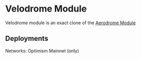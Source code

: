 # Velodrome Module

Velodrome module is an exact clone of the [Aerodrome Module](../../text/modules/aerodromeModule.md)

## Deployments

Networks: Optimism Mainnet (only)